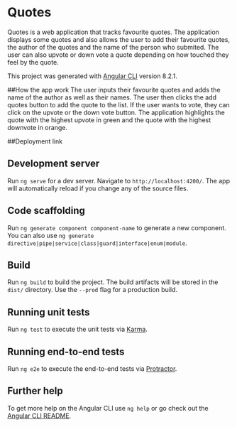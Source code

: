 # Quotes
Quotes is a web application that tracks favourite quotes. The application displays some quotes and also allows the user to add their favourite quotes, the author of the quotes and the name of the person who submited. The user can also upvote or down vote a quote depending on how touched they feel by the quote.

This project was generated with [Angular CLI](https://github.com/angular/angular-cli) version 8.2.1.

##How the app work
The user inputs their favourite quotes and adds the name of the author as well as their names. The user then clicks the add quotes button to add the quote to the list. If the user wants to vote, they can click on the upvote or the down vote button. The application highlights the quote with the highest upvote in green and the quote with the highest downvote in orange.

##Deployment link

## Development server

Run `ng serve` for a dev server. Navigate to `http://localhost:4200/`. The app will automatically reload if you change any of the source files.

## Code scaffolding

Run `ng generate component component-name` to generate a new component. You can also use `ng generate directive|pipe|service|class|guard|interface|enum|module`.

## Build

Run `ng build` to build the project. The build artifacts will be stored in the `dist/` directory. Use the `--prod` flag for a production build.

## Running unit tests

Run `ng test` to execute the unit tests via [Karma](https://karma-runner.github.io).

## Running end-to-end tests

Run `ng e2e` to execute the end-to-end tests via [Protractor](http://www.protractortest.org/).

## Further help

To get more help on the Angular CLI use `ng help` or go check out the [Angular CLI README](https://github.com/angular/angular-cli/blob/master/README.md).
